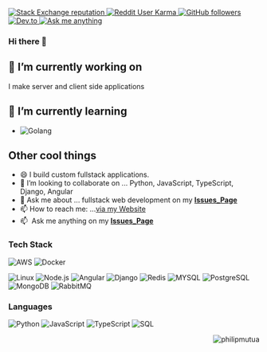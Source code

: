 <p align="left">
  <a href="https://stackoverflow.com/users/8342189/philip-mutua">
    <img alt="Stack Exchange reputation" src="https://stackoverflow-badge.vercel.app/?userID=8342189">
  </a>
  <a href="https://reddit.com/u/pmutua">
    <img alt="Reddit User Karma" src="https://img.shields.io/reddit/user-karma/combined/pmutua?label=karma&logo=reddit">
  </a>
  <a href="https://github.com/pmutua?tab=followers">
    <img alt="GitHub followers" src="https://img.shields.io/github/followers/pmutua?color=green&logo=github">
  </a>
    <a href="https://dev.to/pmutua">
    <img alt="Dev.to" src="https://img.shields.io/badge/dev.to-0A0A0A?style=for-the-badge&logo=dev.to&logoColor=white">
  </a>
    </a>
    <a href="https://github.com/pmutua/pmutua/issues?q=is%3Aissue+is%3Aopen+sort%3Aupdated-desc">
    <img alt="Ask me anything" src="https://img.shields.io/badge/Ask%20me-anything-1abc9c.svg">
  </a>
</p>

### Hi there 👋

## 🔭 I’m currently working on

I make server and client side applications 
<!-- + sometimes make web dev videos. -->

<!-- Check them out on [my videos page](#) or visit my [YouTube Channel](#) -->
  
<!-- 😄 Don't forget to subscribe of leave a like on that video that made you happy. -->

<!-- If like what I do, don't hesitate to [buy me a coffee](https://www.buymeacoffee.com/pmutua) or [via PayPal](https://paypal.me/#) -->

## 🌱 I’m currently learning

- ![Golang](https://img.shields.io/badge/-Go-000?&logo=Go)

## Other cool things

- 😄 I build custom fullstack applications.
- 👯 I’m looking to collaborate on ... Python, JavaScript, TypeScript, Django, Angular
- 💬 Ask me about ... fullstack web development on my **[Issues_Page]**
- 📫 How to reach me: ...[via my Website](https://philipmutua.pages.dev/)
- :mailbox: &nbsp;Ask me anything on my **[Issues_Page]**

### Tech Stack

![AWS](https://img.shields.io/badge/-AWS-000?&logo=Amazon-AWS&logoColor=F90)
![Docker](https://img.shields.io/badge/-Docker-000?&logo=Docker)
<!-- ![Kubernetes](https://img.shields.io/badge/-Kubernetes-000?&logo=Kubernetes) -->
![Linux](https://img.shields.io/badge/-Linux-000?&logo=Linux)
![Node.js](https://img.shields.io/badge/-Node.js-000?&logo=node.js)
![Angular](https://img.shields.io/badge/-Angular-000?&logo=Angular)
![Django](https://img.shields.io/badge/-Django-000?&logo=Django)
![Redis](https://img.shields.io/badge/-Redis-000?&logo=Redis)
![MYSQL](https://img.shields.io/badge/-MYSQL-000?&logo=MYSQL)
![PostgreSQL](https://img.shields.io/badge/-PostgreSQL-000?&logo=PostgreSQL)
![MongoDB](https://img.shields.io/badge/-MongoDB-000?&logo=MongoDB)
![RabbitMQ](https://img.shields.io/badge/-RabbitMQ-000?&logo=RabbitMQ)

### Languages

![Python](https://img.shields.io/badge/-Python-000?&logo=Python)
![JavaScript](https://img.shields.io/badge/-JavaScript-000?&logo=JavaScript)
![TypeScript](https://img.shields.io/badge/-TypeScript-000?&logo=TypeScript)
![SQL](https://img.shields.io/badge/-SQL-000?&logo=MySQL)

<a href="#philipmutua-title">
  <img src="https://github-readme-stats.vercel.app/api?username=pmutua&show_icons=true&count_private=true&include_all_commits=true" alt="philipmutua" align="right" />
</a>

[Nouveta]: https://github.com/NouvetaLimited "Nouveta Github Home"
[Issues_Page]: https://github.com/pmutua/pmutua/issues "pmutua/issues"
[Linkedin]: https://www.linkedin.com/in/pmutua "Philip Mutua LinkedIn"
